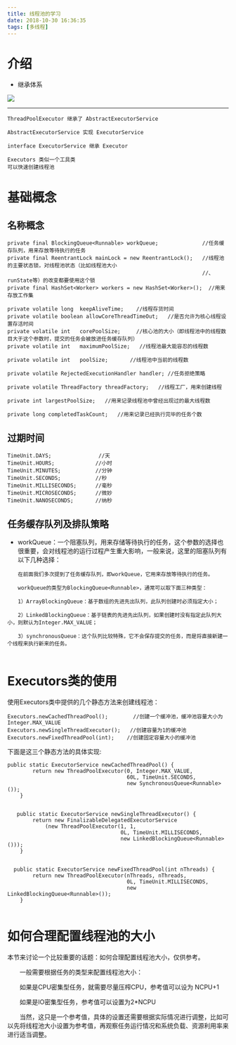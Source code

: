 ```yaml
---
title: 线程池的学习
date: 2018-10-30 16:36:35
tags: [多线程]
---
```


# 介绍 
* 继承体系

![](/img/2018-10-30/ThreadPoolExecutor.png)

---

```
ThreadPoolExecutor 继承了 AbstractExecutorService

AbstractExecutorService 实现 ExecutorService 

interface ExecutorService 继承 Executor

Executors 类似一个工具类
可以快速创建线程池
```

<!--more--> 

# 基础概念

## 名称概念
```
private final BlockingQueue<Runnable> workQueue;              //任务缓存队列，用来存放等待执行的任务
private final ReentrantLock mainLock = new ReentrantLock();   //线程池的主要状态锁，对线程池状态（比如线程池大小
                                                              //、runState等）的改变都要使用这个锁
private final HashSet<Worker> workers = new HashSet<Worker>();  //用来存放工作集
 
private volatile long  keepAliveTime;    //线程存货时间   
private volatile boolean allowCoreThreadTimeOut;   //是否允许为核心线程设置存活时间
private volatile int   corePoolSize;     //核心池的大小（即线程池中的线程数目大于这个参数时，提交的任务会被放进任务缓存队列）
private volatile int   maximumPoolSize;   //线程池最大能容忍的线程数
 
private volatile int   poolSize;       //线程池中当前的线程数
 
private volatile RejectedExecutionHandler handler; //任务拒绝策略
 
private volatile ThreadFactory threadFactory;   //线程工厂，用来创建线程
 
private int largestPoolSize;   //用来记录线程池中曾经出现过的最大线程数
 
private long completedTaskCount;   //用来记录已经执行完毕的任务个数

```

## 过期时间

```
TimeUnit.DAYS;               //天
TimeUnit.HOURS;             //小时
TimeUnit.MINUTES;           //分钟
TimeUnit.SECONDS;           //秒
TimeUnit.MILLISECONDS;      //毫秒
TimeUnit.MICROSECONDS;      //微妙
TimeUnit.NANOSECONDS;       //纳秒
```


## 任务缓存队列及排队策略

* workQueue：一个阻塞队列，用来存储等待执行的任务，这个参数的选择也很重要，会对线程池的运行过程产生重大影响，一般来说，这里的阻塞队列有以下几种选择：

```
　　在前面我们多次提到了任务缓存队列，即workQueue，它用来存放等待执行的任务。

　　workQueue的类型为BlockingQueue<Runnable>，通常可以取下面三种类型：

　　1）ArrayBlockingQueue：基于数组的先进先出队列，此队列创建时必须指定大小；

　　2）LinkedBlockingQueue：基于链表的先进先出队列，如果创建时没有指定此队列大小，则默认为Integer.MAX_VALUE；

　　3）synchronousQueue：这个队列比较特殊，它不会保存提交的任务，而是将直接新建一个线程来执行新来的任务。
　　
```

# Executors类的使用

使用Executors类中提供的几个静态方法来创建线程池：

```
Executors.newCachedThreadPool();        //创建一个缓冲池，缓冲池容量大小为Integer.MAX_VALUE
Executors.newSingleThreadExecutor();   //创建容量为1的缓冲池
Executors.newFixedThreadPool(int);    //创建固定容量大小的缓冲池
```
下面是这三个静态方法的具体实现:

```
public static ExecutorService newCachedThreadPool() {
        return new ThreadPoolExecutor(0, Integer.MAX_VALUE,
                                      60L, TimeUnit.SECONDS,
                                      new SynchronousQueue<Runnable>());
    }
    
    
   public static ExecutorService newSingleThreadExecutor() {
        return new FinalizableDelegatedExecutorService
            (new ThreadPoolExecutor(1, 1,
                                    0L, TimeUnit.MILLISECONDS,
                                    new LinkedBlockingQueue<Runnable>()));
    }
    
    
  public static ExecutorService newFixedThreadPool(int nThreads) {
        return new ThreadPoolExecutor(nThreads, nThreads,
                                      0L, TimeUnit.MILLISECONDS,
                                      new LinkedBlockingQueue<Runnable>());
    }
    
```

# 如何合理配置线程池的大小


本节来讨论一个比较重要的话题：如何合理配置线程池大小，仅供参考。

　　一般需要根据任务的类型来配置线程池大小：

　　如果是CPU密集型任务，就需要尽量压榨CPU，参考值可以设为 NCPU+1

　　如果是IO密集型任务，参考值可以设置为2*NCPU

　　当然，这只是一个参考值，具体的设置还需要根据实际情况进行调整，比如可以先将线程池大小设置为参考值，再观察任务运行情况和系统负载、资源利用率来进行适当调整。